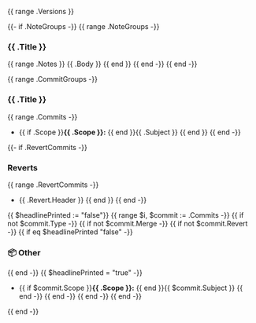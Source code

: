 {{ range .Versions }}

{{- if .NoteGroups -}}
{{ range .NoteGroups -}}
### {{ .Title }}
{{ range .Notes }}
{{ .Body }}
{{ end }}
{{ end -}}
{{ end -}}

{{ range .CommitGroups -}}
### {{ .Title }}
{{ range .Commits -}}
- {{ if .Scope }}**{{ .Scope }}:** {{ end }}{{ .Subject }}
{{ end }}
{{ end -}}

{{- if .RevertCommits -}}
### Reverts
{{ range .RevertCommits -}}
- {{ .Revert.Header }}
{{ end }}
{{ end -}}

{{ $headlinePrinted := "false"}}
{{ range $i, $commit := .Commits -}}
{{ if not $commit.Type -}}
{{ if not $commit.Merge -}}
{{ if not $commit.Revert -}}
{{ if eq $headlinePrinted "false" -}}
### 📦 Other
{{ end -}}
{{ $headlinePrinted = "true" -}}
- {{ if $commit.Scope }}**{{ .Scope }}:** {{ end }}{{ $commit.Subject }}
{{ end -}}
{{ end -}}
{{ end -}}
{{ end -}}

{{ end -}}
